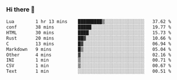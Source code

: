 ### Hi there 👋
<!--START_SECTION:waka-->

```txt
Lua        1 hr 13 mins    █████████▒░░░░░░░░░░░░░░░   37.62 %
conf       38 mins         █████░░░░░░░░░░░░░░░░░░░░   19.77 %
HTML       30 mins         ████░░░░░░░░░░░░░░░░░░░░░   15.73 %
Rust       20 mins         ██▓░░░░░░░░░░░░░░░░░░░░░░   10.66 %
C          13 mins         █▓░░░░░░░░░░░░░░░░░░░░░░░   06.94 %
Markdown   9 mins          █▒░░░░░░░░░░░░░░░░░░░░░░░   05.04 %
Other      4 mins          ▓░░░░░░░░░░░░░░░░░░░░░░░░   02.16 %
INI        1 min           ▒░░░░░░░░░░░░░░░░░░░░░░░░   00.71 %
CSV        1 min           ▒░░░░░░░░░░░░░░░░░░░░░░░░   00.67 %
Text       1 min           ░░░░░░░░░░░░░░░░░░░░░░░░░   00.51 %
```

<!--END_SECTION:waka-->

<!--
**YoganshSharma/YoganshSharma** is a ✨ _special_ ✨ repository because its `README.md` (this file) appears on your GitHub profile.

Here are some ideas to get you started:

- 🔭 I’m currently working on ...
- 🌱 I’m currently learning ...
- 👯 I’m looking to collaborate on ...
- 🤔 I’m looking for help with ...
- 💬 Ask me about ...
- 📫 How to reach me: ...
- 😄 Pronouns: ...
- ⚡ Fun fact: ...
-->
